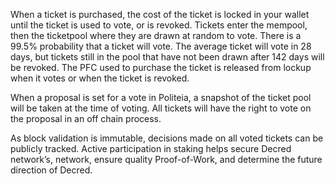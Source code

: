 When a ticket is purchased, the cost of the ticket is locked in your wallet until the ticket is used to vote, or is revoked. Tickets enter the mempool, then the ticketpool where they are drawn at random to vote. There is a 99.5% probability that a ticket will vote. The average ticket will vote in 28 days, but tickets still in the pool that have not been drawn after 142 days will be revoked. The PFC used to purchase the ticket is released from lockup when it votes or when the ticket is revoked.

When a proposal is set for a vote in Politeia, a snapshot of the ticket pool will be taken at the time of voting. All tickets will have the right to vote on the proposal in an off chain process.

As block validation is immutable, decisions made on all voted tickets can be publicly tracked. Active participation in staking helps secure Decred network’s, network, ensure quality Proof-of-Work, and determine the future direction of Decred.
